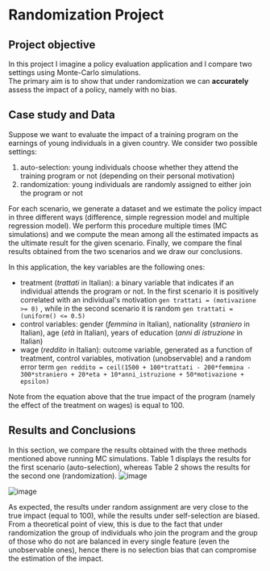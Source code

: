 # Randomization Project
## Project objective
In this project I imagine a policy evaluation application and I compare two settings using Monte-Carlo simulations.  
The primary aim is to show that under randomization we can **accurately** assess the impact of a policy, namely with no bias.

## Case study and Data
Suppose we want to evaluate the impact of a training program on the earnings of young individuals in a given country. 
We consider two possible settings:
1. auto-selection: young individuals choose whether they attend the training program or not (depending on their personal motivation)
2. randomization: young individuals are randomly assigned to either join the program or not
   
For each scenario, we generate a dataset and we estimate the policy impact in three different ways (difference, simple regression model and multiple regression model). 
We perform this procedure multiple times (MC simulations) and we compute the mean among all the estimated impacts as the ultimate result for the given scenario. 
Finally, we compare the final results obtained from the two scenarios and we draw our conclusions.

In this application, the key variables are the following ones:
* treatment (*trattati* in Italian): a binary variable that indicates if an individual attends the program or not. In the first scenario it is positively correlated with an individual's motivation ` gen trattati = (motivazione >= 0) ` , while in the second scenario it is random
 ` gen trattati = (uniform() <= 0.5) `
* control variables: gender (*femmina* in Italian), nationality (*straniero* in Italian), age (*età* in Italian), years of education (*anni di istruzione* in Italian)
* wage (*reddito* in Italian): outcome variable, generated as a function of treatment, control variables, motivation (unobservable) and a random error term
` gen reddito = ceil(1500 + 100*trattati - 200*femmina - 300*straniero + 20*eta + 10*anni_istruzione + 50*motivazione + epsilon) `

Note from the equation above that the true impact of the program (namely the effect of the treatment on wages) is equal to 100.

## Results and Conclusions
In this section, we compare the results obtained with the three methods mentioned above running MC simulations. Table 1 displays the results for the first scenario (auto-selection), whereas Table 2 shows the results for the second one (randomization).
![image](https://github.com/BenedettaValpreda/randomization_project/assets/147848856/7d840895-6f0b-4ceb-8ab7-a6ab7ec4fbe1)

![image](https://github.com/BenedettaValpreda/randomization_project/assets/147848856/86f7ff99-0cf2-4993-b0e9-36f88a9f76bd)

As expected, the results under random assignment are very close to the true impact (equal to 100), while the results under self-selection are biased. 
From a theoretical point of view, this is due to the fact that under randomization the group of individuals who join the program and the group of those who do not are balanced in every single feature (even the unobservable ones), hence there is no selection bias that can compromise the estimation of the impact. 
